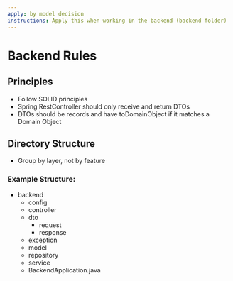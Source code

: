 ```yaml
---
apply: by model decision
instructions: Apply this when working in the backend (backend folder)
---
```


# Backend Rules

## Principles
- Follow SOLID principles
- Spring RestController should only receive and return DTOs
- DTOs should be records and have toDomainObject if it matches a Domain Object

## Directory Structure
- Group by layer, not by feature

### Example Structure:
- backend
  - config
  - controller
  - dto
    - request
    - response
  - exception
  - model
  - repository
  - service
  - BackendApplication.java